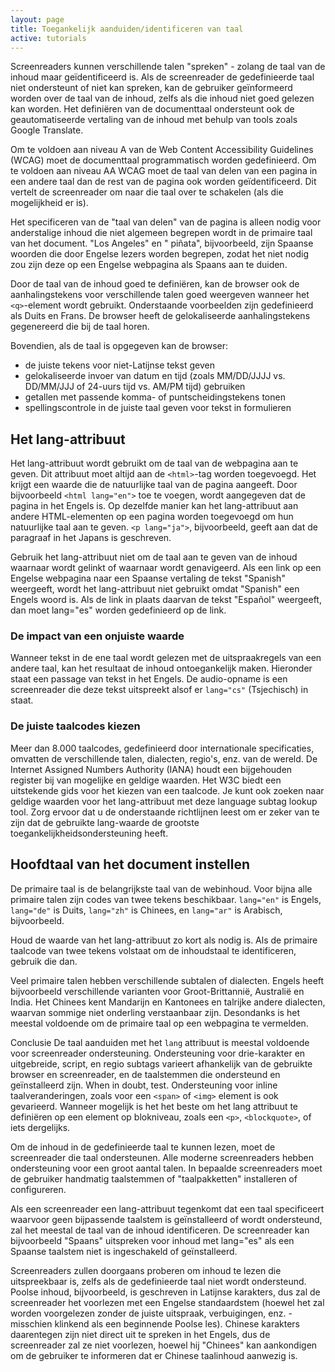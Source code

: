 ```yaml
---
layout: page
title: Toegankelijk aanduiden/identificeren van taal
active: tutorials
---
```


Screenreaders kunnen verschillende talen "spreken" - zolang de taal van de inhoud maar geïdentificeerd is. Als de screenreader de gedefinieerde taal niet ondersteunt of niet kan spreken, kan de gebruiker geïnformeerd worden over de taal van de inhoud, zelfs als die inhoud niet goed gelezen kan worden.
Het definiëren van de documenttaal ondersteunt ook de geautomatiseerde vertaling van de inhoud met behulp van tools zoals Google Translate.

Om te voldoen aan niveau A van de Web Content Accessibility Guidelines (WCAG) moet de documenttaal programmatisch worden gedefinieerd. Om te voldoen aan niveau AA WCAG moet de taal van delen van een pagina in een andere taal dan de rest van de pagina ook worden geïdentificeerd. Dit vertelt de screenreader om naar die taal over te schakelen (als die mogelijkheid er is).

Het specificeren van de "taal van delen" van de pagina is alleen nodig voor anderstalige inhoud die niet algemeen begrepen wordt in de primaire taal van het document. "Los Angeles" en " piñata", bijvoorbeeld, zijn Spaanse woorden die door Engelse lezers worden begrepen, zodat het niet nodig zou zijn deze op een Engelse webpagina als Spaans aan te duiden.

Door de taal van de inhoud goed te definiëren, kan de browser ook de aanhalingstekens voor verschillende talen goed weergeven wanneer het `<q>`-element wordt gebruikt. Onderstaande voorbeelden zijn gedefinieerd als Duits en Frans. De browser heeft de gelokaliseerde aanhalingstekens gegenereerd die bij de taal horen.

Bovendien, als de taal is opgegeven kan de browser:
- de juiste tekens voor niet-Latijnse tekst geven
- gelokaliseerde invoer van datum en tijd (zoals MM/DD/JJJJ vs. DD/MM/JJJ of 24-uurs tijd vs. AM/PM tijd) gebruiken
- getallen met passende komma- of puntscheidingstekens tonen
- spellingscontrole in de juiste taal geven voor tekst in formulieren

## Het lang-attribuut

Het lang-attribuut wordt gebruikt om de taal van de webpagina aan te geven. Dit attribuut moet altijd aan de `<html>`-tag worden toegevoegd. Het krijgt een waarde die de natuurlijke taal van de pagina aangeeft. Door bijvoorbeeld `<html lang="en">` toe te voegen, wordt aangegeven dat de pagina in het Engels is.
Op dezelfde manier kan het lang-attribuut aan andere HTML-elementen op een pagina worden toegevoegd om hun natuurlijke taal aan te geven. `<p lang="ja">`, bijvoorbeeld, geeft aan dat de paragraaf in het Japans is geschreven.

Gebruik het lang-attribuut niet om de taal aan te geven van de inhoud waarnaar wordt gelinkt of waarnaar wordt genavigeerd. Als een link op een Engelse webpagina naar een Spaanse vertaling de tekst "Spanish" weergeeft, wordt het lang-attribuut niet gebruikt omdat "Spanish" een Engels woord is. Als de link in plaats daarvan de tekst "Español" weergeeft, dan moet lang="es" worden gedefinieerd op de link.

### De impact van een onjuiste waarde

Wanneer tekst in de ene taal wordt gelezen met de uitspraakregels van een andere taal, kan het resultaat de inhoud ontoegankelijk maken. Hieronder staat een passage van tekst in het Engels. De audio-opname is een screenreader die deze tekst uitspreekt alsof er `lang="cs"` (Tsjechisch) in staat.

### De juiste taalcodes kiezen

Meer dan 8.000 taalcodes, gedefinieerd door internationale specificaties, omvatten de verschillende talen, dialecten, regio's, enz. van de wereld. De Internet Assigned Numbers Authority (IANA) houdt een bijgehouden register bij van mogelijke en geldige waarden. Het W3C biedt een uitstekende gids voor het kiezen van een taalcode. Je kunt ook zoeken naar geldige waarden voor het lang-attribuut met deze language subtag lookup tool. Zorg ervoor dat u de onderstaande richtlijnen leest om er zeker van te zijn dat de gebruikte lang-waarde de grootste toegankelijkheidsondersteuning heeft.

## Hoofdtaal van het document instellen

De primaire taal is de belangrijkste taal van de webinhoud. Voor bijna alle primaire talen zijn codes van twee tekens beschikbaar. `lang="en"` is Engels, `lang="de"` is Duits, `lang="zh"` is Chinees, en `lang="ar"` is Arabisch, bijvoorbeeld.

Houd de waarde van het lang-attribuut zo kort als nodig is. Als de primaire taalcode van twee tekens volstaat om de inhoudstaal te identificeren, gebruik die dan.

Veel primaire talen hebben verschillende subtalen of dialecten. Engels heeft bijvoorbeeld verschillende varianten voor Groot-Brittannië, Australië en India. Het Chinees kent Mandarijn en Kantonees en talrijke andere dialecten, waarvan sommige niet onderling verstaanbaar zijn. Desondanks is het meestal voldoende om de primaire taal op een webpagina te vermelden.

Conclusie 
De taal aanduiden met het `lang` attribuut is meestal voldoende voor screenreader ondersteuning. Ondersteuning voor drie-karakter en uitgebreide, script, en regio subtags varieert afhankelijk van de gebruikte browser en screenreader, en de taalstemmen die ondersteund en geïnstalleerd zijn. When in doubt, test. Ondersteuning voor inline taalveranderingen, zoals voor een `<span>` of `<img>` element is ook gevarieerd. Wanneer mogelijk is het het beste om het lang attribuut te definiëren op een element op blokniveau, zoals een `<p>`, `<blockquote>`, of iets dergelijks.

Om de inhoud in de gedefinieerde taal te kunnen lezen, moet de screenreader die taal ondersteunen. Alle moderne screenreaders hebben ondersteuning voor een groot aantal talen. In bepaalde screenreaders moet de gebruiker handmatig taalstemmen of "taalpakketten" installeren of configureren.

Als een screenreader een lang-attribuut tegenkomt dat een taal specificeert waarvoor geen bijpassende taalstem is geïnstalleerd of wordt ondersteund, zal het meestal de taal van de inhoud identificeren. De screenreader kan bijvoorbeeld "Spaans" uitspreken voor inhoud met lang="es" als een Spaanse taalstem niet is ingeschakeld of geïnstalleerd.

Screenreaders zullen doorgaans proberen om inhoud te lezen die uitspreekbaar is, zelfs als de gedefinieerde taal niet wordt ondersteund. Poolse inhoud, bijvoorbeeld, is geschreven in Latijnse karakters, dus zal de screenreader het voorlezen met een Engelse standaardstem (hoewel het zal worden voorgelezen zonder de juiste uitspraak, verbuigingen, enz. - misschien klinkend als een beginnende Poolse les). Chinese karakters daarentegen zijn niet direct uit te spreken in het Engels, dus de screenreader zal ze niet voorlezen, hoewel hij "Chinees" kan aankondigen om de gebruiker te informeren dat er Chinese taalinhoud aanwezig is.